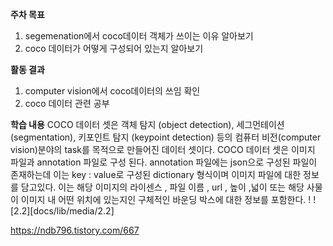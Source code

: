 **주차 목표** 
1. segemenation에서 coco데이터 객체가 쓰이는 이유 알아보기
2. coco 데이터가 어떻게 구성되어 있는지 알아보기 



**활동 결과** 
1. computer vision에서  coco데이터의 쓰임 확인
2. coco 데이터 관련 공부


**학습 내용**
COCO 데이터 셋은 객체 탐지 (object detection), 세그먼테이션 (segmentation), 키포인트 탐지 (keypoint detection) 등의 컴퓨터 비전(computer vision)분야의 task를 목적으로 만들어진 데이터 셋이다. COCO 데이터 셋은 이미지 파일과 annotation 파일로 구성 된다.
annotation 파일에는 json으로 구성된 파일이  존재하는데 이는 key : value로 구성된 dictionary 형식이며 이미지 파일에 대한 정보를 담고있다. 이는 해당 이미지의 라이센스 , 파일 이름 , url , 높이 ,넓이 또는 해당 사물이 이미지 내 어떤 위치에 있는지인 구체적인 바운딩 박스에 대한 정보를 포함한다.
!
![2.2][docs/lib/media/2.2]

https://ndb796.tistory.com/667

